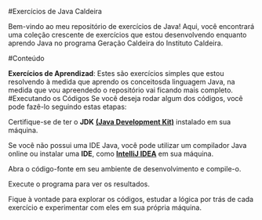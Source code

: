 #Exercícios de Java Caldeira

Bem-vindo ao meu repositório de exercícios de Java! Aqui, você encontrará uma coleção crescente de exercícios que estou desenvolvendo enquanto aprendo Java no programa Geração Caldeira do Instituto Caldeira.

#Conteúdo

**Exercícios de Aprendizad**: Estes são exercícios simples que estou resolvendo à medida que aprendo os conceitosda linguagem Java, na medida que vou apreendedo o repositório vai ficando mais completo.
#Executando os Códigos
Se você deseja rodar algum dos códigos, você pode fazê-lo seguindo estas etapas:

Certifique-se de ter o **JDK** [**(Java Development Kit)**](https://www.oracle.com/java/technologies/downloads/) instalado em sua máquina.

Se você não possui uma IDE Java, você pode utilizar um compilador Java online ou instalar uma **IDE**, como [**IntelliJ IDEA**](https://www.jetbrains.com/idea/) em sua máquina.

Abra o código-fonte em seu ambiente de desenvolvimento e compile-o.

Execute o programa para ver os resultados.

Fique à vontade para explorar os códigos, estudar a lógica por trás de cada exercício e experimentar com eles em sua própria máquina.

